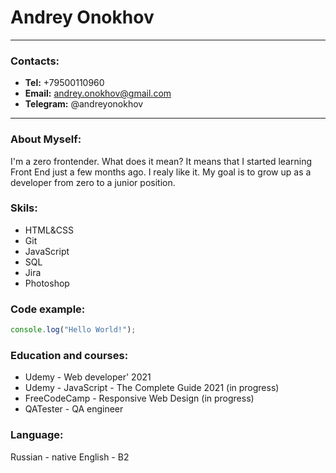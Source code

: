 # Andrey Onokhov
---
### Contacts:

* **Tel:** +79500110960
* **Email:** andrey.onokhov@gmail.com
* **Telegram:** @andreyonokhov
***
### About Myself:
I'm a zero frontender. What does it mean? It means that I started learning Front End just a few months ago. I realy like it. My goal is to grow up as a developer from zero to a junior position. 

### Skils:

* HTML&CSS
* Git
* JavaScript
* SQL
* Jira
* Photoshop


### Code example:
```javascript
console.log("Hello World!");
```
### Education and courses:

* Udemy - Web developer' 2021
* Udemy - JavaScript - The Complete Guide 2021 (in progress)
* FreeCodeCamp - Responsive Web Design (in progress)
* QATester - QA engineer

### Language:
Russian - native
English - B2